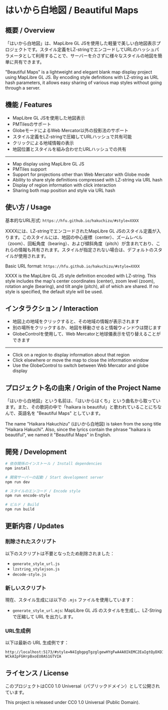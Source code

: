# はいから白地図 / Beautiful Maps

## 概要 / Overview

「はいから白地図」は、MapLibre GL JSを使用した軽量で美しい白地図表示プロジェクトです。スタイル定義をLZ-stringでエンコードしてURLのハッシュパラメータとして利用することで、サーバーを介さずに様々なスタイルの地図を簡単に共有できます。

"Beautiful Maps" is a lightweight and elegant blank map display project using MapLibre GL JS. By encoding style definitions with LZ-string as URL hash parameters, it allows easy sharing of various map styles without going through a server.

## 機能 / Features

- MapLibre GL JSを使用した地図表示
- PMTilesのサポート
- GlobeモードによるWeb Mercator以外の投影法のサポート
- スタイル定義をLZ-stringで圧縮してURLハッシュで共有可能
- クリックによる地域情報の表示
- 地図位置とスタイルを組み合わせたURLハッシュでの共有

---

- Map display using MapLibre GL JS
- PMTiles support
- Support for projections other than Web Mercator with Globe mode
- Ability to share style definitions compressed with LZ-string via URL hash
- Display of region information with click interaction
- Sharing both map position and style via URL hash

## 使い方 / Usage

基本的なURL形式: `https://hfu.github.io/hakuchizu/#style=XXXX`

XXXXには、LZ-stringでエンコードされたMapLibre GL JSのスタイル定義が入ります。このスタイルには、地図の中心座標（center）、ズームレベル（zoom）、回転角度（bearing）、および傾斜角度（pitch）が含まれており、これらの情報も共有されます。スタイルが指定されない場合は、デフォルトのスタイルが使用されます。

Basic URL format: `https://hfu.github.io/hakuchizu/#style=XXXX`

XXXX is the MapLibre GL JS style definition encoded with LZ-string. This style includes the map's center coordinates (center), zoom level (zoom), rotation angle (bearing), and tilt angle (pitch), all of which are shared. If no style is specified, the default style will be used.

## インタラクション / Interaction

- 地図上の地域をクリックすると、その地域の情報が表示されます
- 別の場所をクリックするか、地図を移動させると情報ウィンドウは閉じます
- GlobeControlを使用して、Web Mercatorと地球儀表示を切り替えることができます

---

- Click on a region to display information about that region
- Click elsewhere or move the map to close the information window
- Use the GlobeControl to switch between Web Mercator and globe display

## プロジェクト名の由来 / Origin of the Project Name

「はいから白地図」という名前は、「はいからはくち」という曲名から取っています。また、その歌詞の中で「haikara is beautiful」と歌われていることにちなんで、英語名を "Beautiful Maps" としています。

The name "Haikara Hakuchizu" (はいから白地図) is taken from the song title "Haikara Hakuchi". Also, since the lyrics contain the phrase "haikara is beautiful", we named it "Beautiful Maps" in English.

## 開発 / Development

```bash
# 依存関係のインストール / Install dependencies
npm install

# 開発サーバーの起動 / Start development server
npm run dev

# スタイルのエンコード / Encode style
npm run encode-style

# ビルド / Build
npm run build
```

## 更新内容 / Updates

### 削除されたスクリプト

以下のスクリプトは不要となったため削除されました：

- `generate_style_url.js`
- `lzstring_stylejson.js`
- `decode-style.js`

### 新しいスクリプト

現在、スタイル生成には以下の `.mjs` ファイルを使用しています：

- `generate_style_url.mjs`: MapLibre GL JS のスタイルを生成し、LZ-String で圧縮して URL を出力します。

### URL生成例

以下は最新の URL 生成例です：

```text
http://localhost:5173/#style=N4IgbgpgTgzglgewHYgFwA4A0IkEMC2EaIgtQyDXDIHUMgnQwjYDGESALtGgNoDsALAHQCsANgCcWLgCYe6bgIC62AF4IE+NB2wwEAVygMYaUAgAOjfLkNM4AGwh7UoJgE9jxSHSYIotENsvFD+C2sYVAB6EIALJiZDYLCjJgBzCAQeBLgmcM0AIx5EEIBrBwBGAuKef0CbEABfauxLXAdoWzZQOAATYizcOnyEqC0kTuxHZ1QQbt7+weGQQ1w4Zn0Jnr6BzSGAWjoESw9iAGIAMxPTmrq2zvHcdvwir1GicaOrX3UtHSeQIxMzSr13toGJsGk1PNdbvdsPNFkxli9LJZtrt9qg2CA6LgYERMOiALx42jopJw7B4QgAfQAVrgQHIQIBlhkA7QyAU4ZAI0MgHqGQCeToBSJUAQHp07DHU4ABhFRJABIlJK85Ig1Np9MAVQxM3kC+nCk5irwHOh6-WCkAIpFGHrpBxoEU8AS1GTVIA
```

## ライセンス / License

このプロジェクトはCC0 1.0 Universal（パブリックドメイン）として公開されています。

This project is released under CC0 1.0 Universal (Public Domain).

